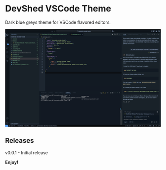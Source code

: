 # DevShed VSCode Theme

Dark blue greys theme for VSCode flavored editors.


![Screenshot](screenshot.png "Screenshot")

## Releases
v0.0.1 - Initial release


**Enjoy!**
